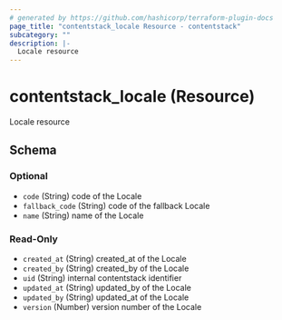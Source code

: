 ```yaml
---
# generated by https://github.com/hashicorp/terraform-plugin-docs
page_title: "contentstack_locale Resource - contentstack"
subcategory: ""
description: |-
  Locale resource
---
```


# contentstack_locale (Resource)

Locale resource



<!-- schema generated by tfplugindocs -->
## Schema

### Optional

- `code` (String) code of the Locale
- `fallback_code` (String) code of the fallback Locale
- `name` (String) name of the Locale

### Read-Only

- `created_at` (String) created_at of the Locale
- `created_by` (String) created_by of the Locale
- `uid` (String) internal contentstack identifier
- `updated_at` (String) updated_by of the Locale
- `updated_by` (String) updated_at of the Locale
- `version` (Number) version number of the Locale


